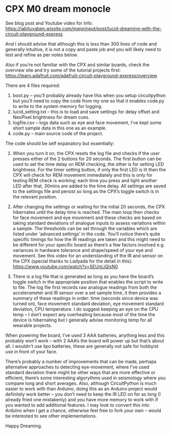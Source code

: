# CPX M0 dream monocle
See blog post and Youtube video for info:
https://jabituyaben.wixsite.com/majorinput/post/lucid-dreaming-with-the-circuit-playground-express

And I should advise that although this is less than 300 lines of code and generally intuitive, it is not a copy and paste job and you will likely need to test and refine as per notes below.

Also if you’re not familiar with the CPX and similar boards, check the overview site and try some of the tutorial projects first:
https://learn.adafruit.com/adafruit-circuit-playground-express/overview

There are 4 files required:
1.	boot.py – you’ll probably already have this when you setup circuitpython but you’ll need to copy the code from my one so that it enables code.py to write to the system memory for logging.
2.	lucid_setting.txt – this is to load and save settings for delay offset and NeoPixel brightness for dream cues.
3.	logfile.csv – logs data such as eye and face movement, I've kept some short sample data in this one as an example.
4.	code.py – main source code of the project.

The code should be self expanatory but essentially:
1.	When you turn it on, the CPX resets the log file and checks if the user presses either of the 2 buttons for 20 seconds. The first button can be used to set the time delay on REM checking, the other is for setting LED brightness. For the timer setting button, if only the first LED is lit then the CPX will check for REM movement immediately and this is only for testing REM check is working; each time you press and light another LED after that, 30mins are added to the time delay. All settings are saved to the settings file and persist so long as the CPX’s toggle switch is in the relevant position.

2.	After changing the settings or waiting for the initial 20 seconds, the CPX hibernates until the delay time is reached. The main loop then checks for face movement and eye movement and these checks are based on taking standard deviations of analogue inputs to assess variations within a sample. The thresholds can be set through the variables which are listed under ‘advanced settings’ in the code. You’ll notice there’s quite specific timings for how the IR readings are taken and this might need to be different for your specific board as there’s a few factors involved e.g. variances in hardware tolerance and shape/speed of your eye and movement. See this video for an understanding of the IR and sensor on the CPX (special thanks to Ladyada for the detail in this):
https://www.youtube.com/watch?v=SEUnLiQlxN0

3.	There is a log file that is generated as long as you have the board’s toggle switch in the appropriate position that enables the script to write to file. The log file first records raw analogue readings from both the accelerometer and IR sensor over a set sample time, it then provides a summary of these readings in order: time (seconds since device was turned on),  face movement standard deviation, eye movement standard deviation, CPU temperature. I do suggest keeping an eye on the CPU temp – I don’t expect any overheating because most of the time the device is hibernating but I generally advise monitoring temp for all wearable projects.

When powering the board, I’ve used 3 AAA batteries, anything less and this probably won’t work – with 2 AAA’s the board will power up but that’s about all. I wouldn't use lipo batteries, these are generally not safe for hobbyist use in front of your face.

There’s probably a number of improvements that can be made, perhaps alternative approaches to detecting eye-movement, where I’ve used standard deviation there might be other ways that are more effective or efficient, there’s some interesting algorythms used in seismology where you compare long and short averages. Also, although CircuitPython is much easier to work with than Arduino, doing this as an Arduino project would definitely work better – you don’t need to keep the IR LED on for as long (I already fried one mistakenly) and you have more memory to work with if you wanted to add additional features. I may look to convert this into Arduino when I get a chance, otherwise feel free to fork your own – would be interested to see other implementations.

Happy Dreaming.
